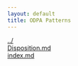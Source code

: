 ```yaml
---
layout: default
title: ODPA Patterns
---
```

  
[../](../)  
[Disposition.md](./Disposition.md)  
[index.md](./index.md)  
